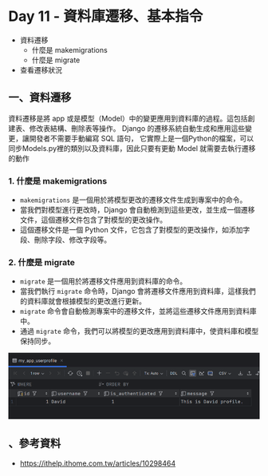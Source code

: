 # Day 11 - 資料庫遷移、基本指令

- 資料遷移
   - 什麼是 makemigrations
   - 什麼是 migrate
- 查看遷移狀況

## 一、資料遷移

資料遷移是將 app 或是模型（Model）中的變更應用到資料庫的過程。這包括創建表、修改表結構、刪除表等操作。
Django 的遷移系統自動生成和應用這些變更，讓開發者不需要手動編寫 SQL 語句，
它實際上是一個Python的檔案，可以同步Models.py裡的類別以及資料庫，因此只要有更動 Model 就需要去執行遷移的動作

### 1. 什麼是 makemigrations
- `makemigrations` 是一個用於將模型更改的遷移文件生成到專案中的命令。
- 當我們對模型進行更改時，Django 會自動檢測到這些更改，並生成一個遷移文件，這個遷移文件包含了對模型的更改操作。
- 這個遷移文件是一個 Python 文件，它包含了對模型的更改操作，如添加字段、刪除字段、修改字段等。

### 2. 什麼是 migrate
- `migrate` 是一個用於將遷移文件應用到資料庫的命令。
- 當我們執行 `migrate` 命令時，Django 會將遷移文件應用到資料庫，這樣我們的資料庫就會根據模型的更改進行更新。
- `migrate` 命令會自動檢測專案中的遷移文件，並將這些遷移文件應用到資料庫中。
- 通過 `migrate` 命令，我們可以將模型的更改應用到資料庫中，使資料庫和模型保持同步。


![img.png](img.png)


## 、參考資料
- https://ithelp.ithome.com.tw/articles/10298464